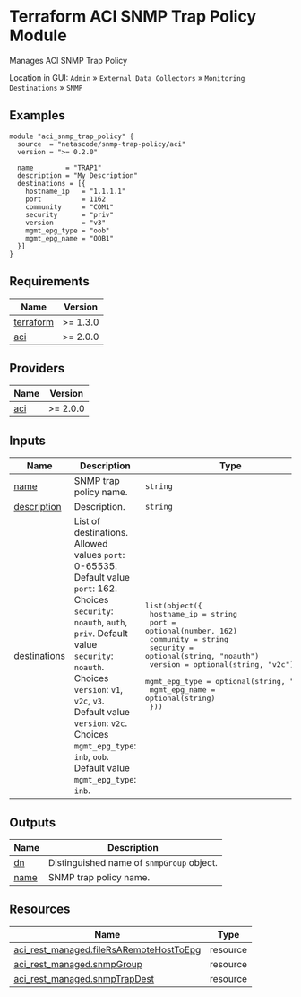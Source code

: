 <!-- BEGIN_TF_DOCS -->
# Terraform ACI SNMP Trap Policy Module

Manages ACI SNMP Trap Policy

Location in GUI:
`Admin` » `External Data Collectors` » `Monitoring Destinations` » `SNMP`

## Examples

```hcl
module "aci_snmp_trap_policy" {
  source  = "netascode/snmp-trap-policy/aci"
  version = ">= 0.2.0"

  name        = "TRAP1"
  description = "My Description"
  destinations = [{
    hostname_ip   = "1.1.1.1"
    port          = 1162
    community     = "COM1"
    security      = "priv"
    version       = "v3"
    mgmt_epg_type = "oob"
    mgmt_epg_name = "OOB1"
  }]
}
```

## Requirements

| Name | Version |
|------|---------|
| <a name="requirement_terraform"></a> [terraform](#requirement\_terraform) | >= 1.3.0 |
| <a name="requirement_aci"></a> [aci](#requirement\_aci) | >= 2.0.0 |

## Providers

| Name | Version |
|------|---------|
| <a name="provider_aci"></a> [aci](#provider\_aci) | >= 2.0.0 |

## Inputs

| Name | Description | Type | Default | Required |
|------|-------------|------|---------|:--------:|
| <a name="input_name"></a> [name](#input\_name) | SNMP trap policy name. | `string` | n/a | yes |
| <a name="input_description"></a> [description](#input\_description) | Description. | `string` | `""` | no |
| <a name="input_destinations"></a> [destinations](#input\_destinations) | List of destinations. Allowed values `port`: 0-65535. Default value `port`: 162. Choices `security`: `noauth`, `auth`, `priv`. Default value `security`: `noauth`. Choices `version`: `v1`, `v2c`, `v3`. Default value `version`: `v2c`. Choices `mgmt_epg_type`: `inb`, `oob`. Default value `mgmt_epg_type`: `inb`. | <pre>list(object({<br>    hostname_ip   = string<br>    port          = optional(number, 162)<br>    community     = string<br>    security      = optional(string, "noauth")<br>    version       = optional(string, "v2c")<br>    mgmt_epg_type = optional(string, "inb")<br>    mgmt_epg_name = optional(string)<br>  }))</pre> | `[]` | no |

## Outputs

| Name | Description |
|------|-------------|
| <a name="output_dn"></a> [dn](#output\_dn) | Distinguished name of `snmpGroup` object. |
| <a name="output_name"></a> [name](#output\_name) | SNMP trap policy name. |

## Resources

| Name | Type |
|------|------|
| [aci_rest_managed.fileRsARemoteHostToEpg](https://registry.terraform.io/providers/CiscoDevNet/aci/latest/docs/resources/rest_managed) | resource |
| [aci_rest_managed.snmpGroup](https://registry.terraform.io/providers/CiscoDevNet/aci/latest/docs/resources/rest_managed) | resource |
| [aci_rest_managed.snmpTrapDest](https://registry.terraform.io/providers/CiscoDevNet/aci/latest/docs/resources/rest_managed) | resource |
<!-- END_TF_DOCS -->